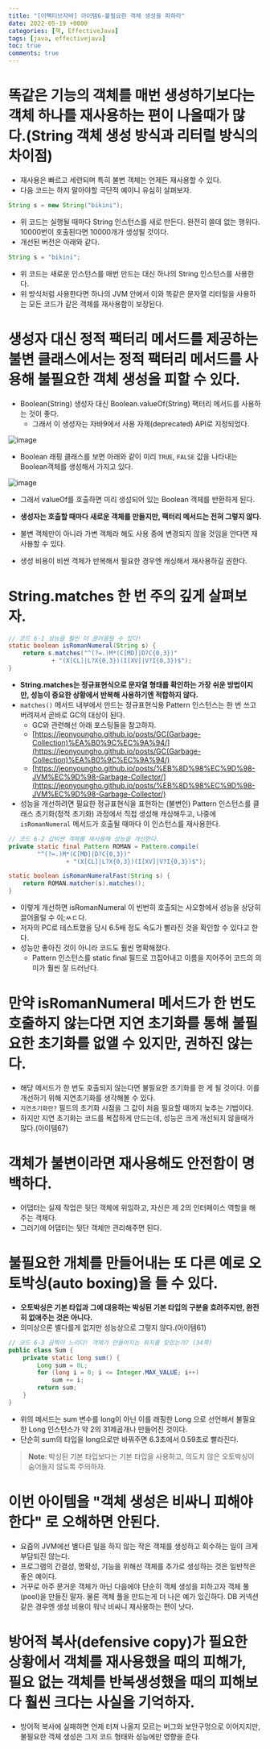 ```yaml
---
title: "[이펙티브자바] 아이템6-불필요한 객체 생성을 피하라"
date: 2022-05-19 +0800
categories: [책, EffectiveJava]
tags: [java, effectivejava]
toc: true
comments: true
---
```


# 똑같은 기능의 객체를 매번 생성하기보다는 객체 하나를 재사용하는 편이 나을때가 많다.(String 객체 생성 방식과 리터럴 방식의 차이점)
- 재사용은 빠르고 세련되며 특히 불변 객체는 언제든 재사용할 수 있다.
- 다음 코드는 하지 말아야할 극단적 예이니 유심히 살펴보자.

```java
String s = new String("bikini");
```

- 위 코드는 실행될 때마다 String 인스턴스를 새로 만든다. 완전히 쓸데 없는 행위다. 10000번이 호출된다면 10000개가 생성될 것이다.
- 개선된 버전은 아래와 같다.

```java
String s = "bikini";
```

- 위 코드는 새로운 인스턴스를 매번 만드는 대신 하나의 String 인스턴스를 사용한다.
- 위 방식처럼 사용한다면 하나의 JVM 안에서 이와 똑같은 문자열 리터럴을 사용하는 모든 코드가 같은 객체를 재사용함이 보장된다.

# 생성자 대신 정적 팩터리 메서드를 제공하는 불변 클래스에서는 정적 팩터리 메서드를 사용해 불필요한 객체 생성을 피할 수 있다.
- Boolean(String) 생성자 대신 Boolean.valueOf(String) 팩터리 메서드를 사용하는 것이 좋다.
  - 그래서 이 생성자는 자바9에서 사용 자제(deprecated) API로 지정되었다.

![image](https://user-images.githubusercontent.com/44339530/169188340-85f120c1-d62b-4183-8324-9cc949a9c60f.png)

- Boolean 래핑 클래스를 보면 아래와 같이 미리 `TRUE`, `FALSE` 값을 나타내는 Boolean객체를 생성해서 가지고 있다.

![image](https://user-images.githubusercontent.com/44339530/169188316-ed4ff3d4-f5ff-42f6-af61-eca60ebbe585.png)

- 그래서 valueOf를 호출하면 미리 생성되어 있는 Boolean 객체를 반환하게 된다.

- <b>생성자는 호출할 때마다 새로운 객체를 만들지만, 팩터리 메서드는 전혀 그렇지 않다.</b>
- 불변 객체만이 아니라 가변 객체라 해도 사용 중에 변경되지 않을 것임을 안다면 재사용할 수 있다.
- 생성 비용이 비싼 객체가 반복해서 필요한 경우엔 캐싱해서 재사용하길 권한다.

# String.matches 한 번 주의 깊게 살펴보자.

```java
// 코드 6-1 성능을 훨씬 더 끌어올릴 수 있다!
static boolean isRomanNumeral(String s) {
    return s.matches("^(?=.)M*(C[MD]|D?C{0,3})"
            + "(X[CL]|L?X{0,3})(I[XV]|V?I{0,3})$");
}
```

- <b>String.matches는 정규표현식으로 문자열 형태를 확인하는 가장 쉬운 방법이지만, 성능이 중요한 상황에서 반복해 사용하기엔 적합하지 않다.</b>
- `matches()` 메서드 내부에서 만드는 정규표현식용 Pattern 인스턴스는 한 번 쓰고 버려져서 곧바로 GC의 대상이 된다.
  - GC와 관련해선 아래 포스팅들을 참고하자.
  - [https://jeonyoungho.github.io/posts/GC(Garbage-Collection)%EA%B0%9C%EC%9A%94/](https://jeonyoungho.github.io/posts/GC(Garbage-Collection)%EA%B0%9C%EC%9A%94/)
  - [https://jeonyoungho.github.io/posts/%EB%8D%98%EC%9D%98-JVM%EC%9D%98-Garbage-Collector/](https://jeonyoungho.github.io/posts/%EB%8D%98%EC%9D%98-JVM%EC%9D%98-Garbage-Collector/)
- 성능을 개선하려면 필요한 정규표현식을 표현하는 (불변인) Pattern 인스턴스를 클래스 초기화(정적 초기화) 과정에서 직접 생성해 캐싱해두고, 나중에 `isRomanNumeral` 메서드가 호출될 때마다 이 인스턴스를 재사용한다.

```java
// 코드 6-2 값비싼 객체를 재사용해 성능을 개선한다.
private static final Pattern ROMAN = Pattern.compile(
        "^(?=.)M*(C[MD]|D?C{0,3})"
                + "(X[CL]|L?X{0,3})(I[XV]|V?I{0,3})$");

static boolean isRomanNumeralFast(String s) {
    return ROMAN.matcher(s).matches();
}
```

- 이렇게 개선하면 isRomanNumeral 이 빈번히 호출되는 사오항에서 성능을 상당히 끌어올릴 수 이;ㅆㄷ다.
- 저자의 PC로 테스트했을 당시 6.5배 정도 속도가 빨라진 것을 확인할 수 있다고 한다.
- 성능만 좋아진 것이 아니라 코드도 훨씬 명확해졌다.
  - Pattern 인스턴스를 static final 필드로 끄집어내고 이름을 지어주어 코드의 의미가 훨씬 잘 드러난다.

# 만약 isRomanNumeral 메서드가 한 번도 호출하지 않는다면 지연 초기화를 통해 불필요한 초기화를 없앨 수 있지만, 권하진 않는다.
- 해당 메서드가 한 번도 호출되지 않는다면 불필요한 초기화를 한 게 될 것이다. 이를 개선하기 위해 지연초기화를 생각해볼 수 있다.
- `지연초기화란?` 필드의 초기화 시점을 그 값이 처음 필요할 때까지 늦추는 기법이다.
- 하지만 지연 초기화는 코드를 복잡하게 만드는데, 성능은 크게 개선되지 않을때가 많다.(아이템67)

# 객체가 불변이라면 재사용해도 안전함이 명백하다.
- 어댑터는 실제 작업은 뒷단 객체에 위임하고, 자신은 제 2의 인터페이스 역할을 해주는 객체다.
- 그러기에 어댑터는 뒷단 객체만 관리해주면 된다. 

# 불필요한 개체를 만들어내는 또 다른 예로 오토박싱(auto boxing)을 들 수 있다.
- <b>오토박싱은 기본 타입과 그에 대응하는 박싱된 기본 타입의 구분을 흐려주지만, 완전히 없애주는 것은 아니다.</b>
- 의미상으론 별다를게 없지만 성능상으로 그렇지 않다.(아이템61)
  
```java
// 코드 6-3 끔찍이 느리다! 객체가 만들어지는 위치를 찾았는가? (34쪽)
public class Sum {
    private static long sum() {
        Long sum = 0L;
        for (long i = 0; i <= Integer.MAX_VALUE; i++)
            sum += i;
        return sum;
    }
}
```

- 위의 메서드는 sum 변수를 long이 아닌 이를 래핑한 Long 으로 선언해서 불필요한 Long 인스턴스가 약 2의 31제곱개나 만들어진 것이다.
- 단순히 sum의 타입을 long으로만 바꿔주면 6.3초에서 0.59초로 빨라진다.

> **Note**: 박싱된 기본 타입보다는 기본 타입을 사용하고, 의도치 않은 오토박싱이 숨어들지 않도록 주의하자.

# 이번 아이템을 "객체 생성은 비싸니 피해야 한다" 로 오해하면 안된다.
- 요즘의 JVM에선 별다른 일을 하지 않는 작은 객체를 생성하고 회수하는 일이 크게 부담되진 않는다.
- 프로그램의 간결성, 명확성, 기능을 위해선 객체를 추가로 생성하는 것은 일반적은 좋은 예이다.
- 거꾸로 아주 문거운 객체가 아닌 다음에야 단순히 객체 생성을 피하고자 객체 풀(pool)을 만들진 말자. 물론 객체 풀을 만드는게 더 나은 예가 있긴하다. DB 커넥션 같은 경우엔 생성 비용이 워낙 비싸니 재사용하는 편이 낫다.

# 방어적 복사(defensive copy)가 필요한 상황에서 객체를 재사용했을 때의 피해가, 필요 없는 객체를 반복생성했을 때의 피해보다 훨씬 크다는 사실을 기억하자.
- 방어적 복사에 실패하면 언제 터져 나올지 모르는 버그와 보안구멍으로 이어지지만, 불필요한 객체 생성은 그저 코드 형태와 성능에만 영향을 준다.


